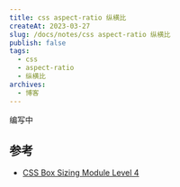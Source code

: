 ```yaml
---
title: css aspect-ratio 纵横比
createAt: 2023-03-27
slug: /docs/notes/css aspect-ratio 纵横比
publish: false
tags:
  - css
  - aspect-ratio
  - 纵横比
archives:
  - 博客
---
```


编写中

## 参考

- [CSS Box Sizing Module Level 4][1]

[1]: https://w3c.github.io/csswg-drafts/css-sizing-4/#aspect-ratio
